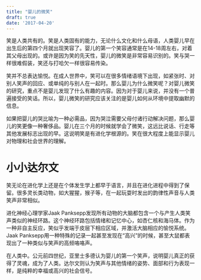 ```yaml
---
title: "婴儿的微笑"
draft: true
date: '2017-04-20'
---
```


笑是人类共有的。笑是人类固有的能力，无论什么文化和什么母语，人类婴儿早在出生后的第四个月就出现笑容了。婴儿的第一个笑容通常是在14-18周左右，对着其父母出现的。或许是因为笑的先天性，婴儿的微笑是非常容易识别的。笑与哭一样很难假装，笑还与打哈欠一样很容易传染。

笑并不总表达愉悦。在成人世界中，笑可以在很多情绪语境下出现，如紧张时、对别人笑声的回应、或单纯的与别人在一起时。那么婴儿为什么微笑呢？对婴儿微笑的研究，重点不是婴儿发现了什么有趣的内容。因为对于婴儿来说，并没有一个普遍接受的笑话。所以，婴儿微笑的研究应该关注的是婴儿如何从环境中提取幽默的信息。

如果把婴儿的哭比喻为一种必需品，因为哭泣需要父母付诸行动解决问题，那么婴儿的笑更像一种奢侈品。婴儿在三个月的时候就学会了微笑，这远比说话、行走等其他发展标志出现的早。这说明笑是有进化学根源的。笑在很大程度上能显示婴儿对物理和社会世界的理解。

# 小小达尔文
笑无论在进化学上还是在个体发生学上都早于语言，并且在进化进程中得到了保留。很多灵长类动物，如大猩猩，猴子等，在一起玩耍时发出的韵律性声音与人类笑声非常相似。

进化神经心理学家Jaak Panksepp发现所有动物的大脑都包含一个与产生人类笑声类似的神经环路。这个神经环路包括情绪和记忆中心，如杏仁核和海马体。作为一种非自主反应，笑似乎发端于皮层下相应区域，并激活大脑相应的愉悦系统。Jaak Panksepp用一种特殊的记录一起甚至发现在“高兴”的时候，甚至大鼠都表现出了一种类似与笑声的高频咯咯声。

在人类中。公元前四世纪，亚里士多德认为婴儿的第一个笑声，说明婴儿真正的获得了灵魂，成为了人类。达尔文则认为笑声与其他情绪的姿势、面部和行为表现一样，是纯粹的幸福或高兴的社会信号。
